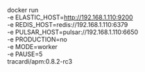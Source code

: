 docker run \
-e ELASTIC_HOST=http://192.168.1.110:9200 \
-e REDIS_HOST=redis://192.168.1.110:6379 \
-e PULSAR_HOST=pulsar://192.168.1.110:6650 \
-e PRODUCTION=no \
-e MODE=worker \
-e PAUSE=5 \
tracardi/apm:0.8.2-rc3
